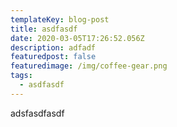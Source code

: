 ```yaml
---
templateKey: blog-post
title: asdfasdf
date: 2020-03-05T17:26:52.056Z
description: adfadf
featuredpost: false
featuredimage: /img/coffee-gear.png
tags:
  - asdfasdf
---
```

adsfasdfasdf
